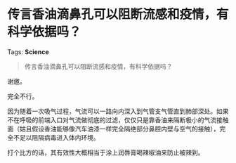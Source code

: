 # 传言香油滴鼻孔可以阻断流感和疫情，有科学依据吗？

Tags: **Science**

> 传言香油滴鼻孔可以阻断流感和疫情，有科学依据吗？

谢邀。

完全不行。

因为随着一次吸气过程，气流可以一路向内深入到气管支气管直到肺部深处。如果不在呼吸的前端入口对气流做彻底的过滤，仅仅只是靠香油来隔断极小的气流接触面（姑且假设香油能够像汽车油漆一样完全隔绝部分鼻腔内壁与空气的接触），完全不足以阻隔病毒进入体内环境。

打个比方的话，其有效性大概相当于涂上润唇膏喝辣椒油来防止被辣到。



